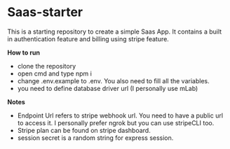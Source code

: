 # Saas-starter
This is a starting repository to create a simple Saas App. It contains a built in authentication feature and billing using stripe feature.

**How to run**
- clone the repository
- open cmd and type npm i
- change .env.example to .env. You also need to fill all the variables.
- you need to define database driver url (I personally use mLab)

**Notes**
- Endpoint Url refers to stripe webhook url. You need to have a public url to access it. I personally prefer ngrok but you can use stripeCLI too.
- Stripe plan can be found on stripe dashboard.
- session secret is a random string for express session.